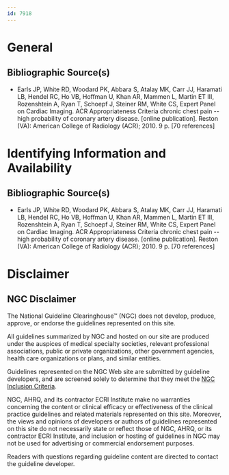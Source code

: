 ```yaml
---
id: 7918
---
```


# General

## Bibliographic Source(s)

- Earls JP, White RD, Woodard PK, Abbara S, Atalay MK, Carr JJ, Haramati LB, Hendel RC, Ho VB, Hoffman U, Khan AR, Mammen L, Martin ET III, Rozenshtein A, Ryan T, Schoepf J, Steiner RM, White CS, Expert Panel on Cardiac Imaging. ACR Appropriateness Criteria chronic chest pain -- high probability of coronary artery disease. [online publication]. Reston (VA): American College of Radiology (ACR); 2010. 9 p. [70 references]

# Identifying Information and Availability

## Bibliographic Source(s)

- Earls JP, White RD, Woodard PK, Abbara S, Atalay MK, Carr JJ, Haramati LB, Hendel RC, Ho VB, Hoffman U, Khan AR, Mammen L, Martin ET III, Rozenshtein A, Ryan T, Schoepf J, Steiner RM, White CS, Expert Panel on Cardiac Imaging. ACR Appropriateness Criteria chronic chest pain -- high probability of coronary artery disease. [online publication]. Reston (VA): American College of Radiology (ACR); 2010. 9 p. [70 references]

# Disclaimer

## NGC Disclaimer

The National Guideline Clearinghouse™ (NGC) does not develop, produce, approve, or endorse the guidelines represented on this site.

All guidelines summarized by NGC and hosted on our site are produced under the auspices of medical specialty societies, relevant professional associations, public or private organizations, other government agencies, health care organizations or plans, and similar entities.

Guidelines represented on the NGC Web site are submitted by guideline developers, and are screened solely to determine that they meet the [NGC Inclusion Criteria](/help-and-about/summaries/inclusion-criteria).

NGC, AHRQ, and its contractor ECRI Institute make no warranties concerning the content or clinical efficacy or effectiveness of the clinical practice guidelines and related materials represented on this site. Moreover, the views and opinions of developers or authors of guidelines represented on this site do not necessarily state or reflect those of NGC, AHRQ, or its contractor ECRI Institute, and inclusion or hosting of guidelines in NGC may not be used for advertising or commercial endorsement purposes.

Readers with questions regarding guideline content are directed to contact the guideline developer.

